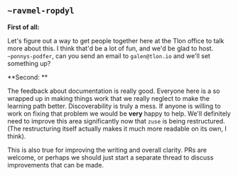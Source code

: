 ## `~ravmel-ropdyl`
**First of all:**

Let's figure out a way to get people together here at the Tlon office to talk more about this.  I think that'd be a lot of fun, and we'd be glad to host.  `~ponnys-podfer`, can you send an email to `galen@tlon.io` and we'll set something up?

**Second: **

The feedback about documentation is really good.  Everyone here is a so wrapped up in making things work that we really neglect to make the learning path better.  Discoverability is truly a  mess.  If anyone is willing to work on fixing that problem we would be **very** happy to help.  We'll definitely need to improve this area significantly now that `zuse` is being restructured.  (The restructuring itself actually makes it much more readable on its own, I think).

This is also true for improving the writing and overall clarity.  PRs are welcome, or perhaps we should just start a separate thread to discuss improvements that can be made.